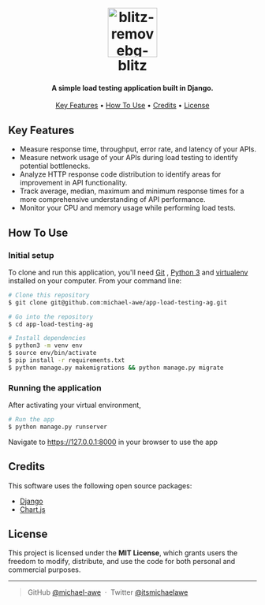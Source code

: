 
<h1 align="center">
  <br>
 <a href="https://imgbb.com/"><img src="https://i.ibb.co/Q7VtNcD/blitz-removebg-preview.png" alt="blitz-removebg-preview" width=100 border="0"></a>
  <br>
  blitz
  <br>
</h1>

<h4 align="center">A simple load testing application built in Django.</h4>

<p align="center">
</p>

<p align="center">
  <a href="#key-features">Key Features</a> •
  <a href="#how-to-use">How To Use</a> •
  <a href="#credits">Credits</a> •
  <a href="#license">License</a>
</p>


## Key Features
-  Measure response time, throughput, error rate, and latency of your APIs.
- Measure network usage of your APIs during load testing to identify potential bottlenecks.
- Analyze HTTP response code distribution to identify areas for improvement in API functionality.
- Track average, median, maximum and minimum response times for a more comprehensive understanding of API performance.
- Monitor your CPU and memory usage while performing load tests.

## How To Use

### Initial setup
To clone and run this application, you'll need [Git](https://git-scm.com) , [Python 3](https://www.python.org/downloads/) and [virtualenv](https://pypi.org/project/virtualenv/) installed on your computer. From your command line:

```bash
# Clone this repository
$ git clone git@github.com:michael-awe/app-load-testing-ag.git

# Go into the repository
$ cd app-load-testing-ag

# Install dependencies
$ python3 -m venv env
$ source env/bin/activate
$ pip install -r requirements.txt
$ python manage.py makemigrations && python manage.py migrate

```

### Running the application
After activating your virtual environment,
```bash
# Run the app
$ python manage.py runserver
```
Navigate to https://127.0.0.1:8000 in your browser to use the app

## Credits

This software uses the following open source packages:

- [Django](https://www.djangoproject.com/)
- [Chart.js](https://www.chartjs.org/)

## License

This project is licensed under the **MIT License**, which grants users the freedom to modify, distribute, and use the code for both personal and commercial purposes.

---

> GitHub [@michael-awe](https://github.com/michaelawe) &nbsp;&middot;&nbsp;
> Twitter [@itsmichaelawe](https://twitter.com/itsmichaelawe)

